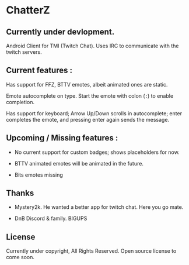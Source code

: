 # ChatterZ
## Currently under devlopment.

Android Client for TMI (Twitch Chat).
Uses IRC to communicate with the twitch servers.

## Current features :

Has support for FFZ, BTTV emotes, albeit animated ones are static.

Emote autocomplete on type. Start the emote with colon (``:``) to enable completion.

Has support for keyboard; Arrow Up/Down scrolls in autocomplete; enter completes the emote, and pressing enter again sends the message.

## Upcoming / Missing features :

- No current support for custom badges; shows placeholders for now.

- BTTV animated emotes will be animated in the future.

- Bits emotes missing

## Thanks

- Mystery2k. He wanted a better app for twitch chat. Here you go mate.

- DnB Discord & family. BIGUPS

## License

Currently under copyright, All Rights Reserved. Open source license to come soon.
